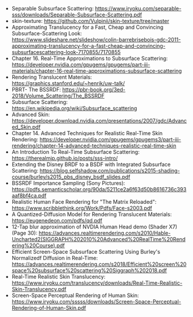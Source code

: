 * Separable Subsurface Scattering: https://www.iryoku.com/separable-sss/downloads/Separable-Subsurface-Scattering.pdf
* skin-texture: https://github.com/Vulpinii/skin-texture/tree/master
* Approximating Translucency for a Fast, Cheap and Convincing Subsurface-Scattering Look: https://www.slideshare.net/slideshow/colin-barrebrisebois-gdc-2011-approximating-translucency-for-a-fast-cheap-and-convincing-subsurfacescattering-look-7170855/7170855
* Chapter 16. Real-Time Approximations to Subsurface Scattering: https://developer.nvidia.com/gpugems/gpugems/part-iii-materials/chapter-16-real-time-approximations-subsurface-scattering
* Rendering Translucent Materials: https://graphics.stanford.edu/~henrik/uw-talk/ 
* PBRT- The BSSRDF: https://pbr-book.org/3ed-2018/Volume_Scattering/The_BSSRDF
* Subsurface Scattering: https://en.wikipedia.org/wiki/Subsurface_scattering    
* Advanced Skin: https://developer.download.nvidia.com/presentations/2007/gdc/Advanced_Skin.pdf
* Chapter 14. Advanced Techniques for Realistic Real-Time Skin Rendering: https://developer.nvidia.com/gpugems/gpugems3/part-iii-rendering/chapter-14-advanced-techniques-realistic-real-time-skin
* An Introduction To Real-Time Subsurface Scattering: https://therealmjp.github.io/posts/sss-intro/
* Extending the Disney BRDF to a BSDF with Integrated Subsurface Scattering: https://blog.selfshadow.com/publications/s2015-shading-course/burley/s2015_pbs_disney_bsdf_slides.pdf
* BSSRDF Importance Sampling (Sony Pictures): https://pdfs.semanticscholar.org/90da/5211ce2a6f63d50b8616736c393aaf8bf4ca.pdf
* Realistic Human Face Rendering for "The Matrix Reloaded": https://www.scribblethink.org/Work/Pdfs/Face-s2003.pdf
* A Quantized-Diffusion Model for Rendering Translucent Materials: https://eugenedeon.com/pdfs/qd.pdf
* 12-Tap blur approximation of NVDIA Human Head demo (Shader X7) (Page 30): https://advances.realtimerendering.com/s2010/Hable-Uncharted2(SIGGRAPH%202010%20Advanced%20RealTime%20Rendering%20Course).pdf
* Efficient Screen-Space Subsurface Scattering Using Burley's Normalizedf Diffusion in Real-Time: https://advances.realtimerendering.com/s2018/Efficient%20screen%20space%20subsurface%20scattering%20Siggraph%202018.pdf
* Real-Time Realistic Skin Translucency: https://www.iryoku.com/translucency/downloads/Real-Time-Realistic-Skin-Translucency.pdf
* Screen-Space Perceptual Rendering of Human Skin: https://www.iryoku.com/sssss/downloads/Screen-Space-Perceptual-Rendering-of-Human-Skin.pdf